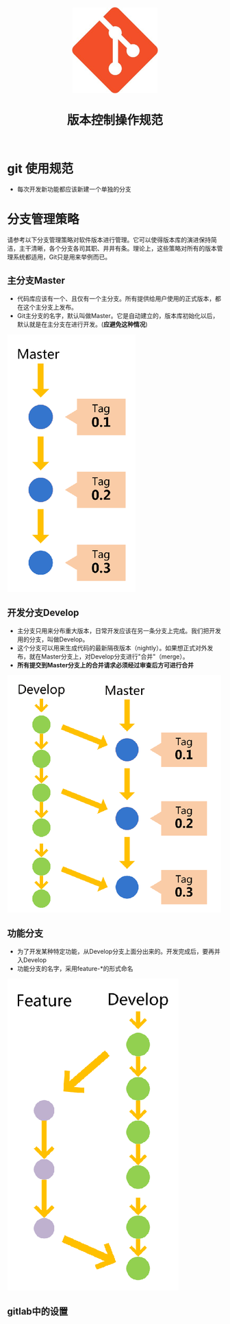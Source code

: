 <h1 align="center">
  <img src="../public/git2.jpg" alt="Standard - Version Control" width="200">
  <br>
  <br>
  版本控制操作规范
  <br>
  <br>
</h1>

# git 使用规范

* 每次开发新功能都应该新建一个单独的分支


# 分支管理策略

请参考以下分支管理策略对软件版本进行管理。它可以使得版本库的演进保持简洁，主干清晰，各个分支各司其职、井井有条。理论上，这些策略对所有的版本管理系统都适用，Git只是用来举例而已。

## 主分支Master

* 代码库应该有一个、且仅有一个主分支。所有提供给用户使用的正式版本，都在这个主分支上发布。
* Git主分支的名字，默认叫做Master。它是自动建立的，版本库初始化以后，默认就是在主分支在进行开发。(**应避免这种情况**)

![master branch](../public/git_master_01.png)

## 开发分支Develop

* 主分支只用来分布重大版本，日常开发应该在另一条分支上完成。我们把开发用的分支，叫做Develop。
* 这个分支可以用来生成代码的最新隔夜版本（nightly）。如果想正式对外发布，就在Master分支上，对Develop分支进行"合并"（merge）。
* **所有提交到Master分支上的合并请求必须经过审查后方可进行合并**

![develop branch](../public/git_develop_01.png)

## 功能分支

* 为了开发某种特定功能，从Develop分支上面分出来的。开发完成后，要再并入Develop
* 功能分支的名字，采用feature-*的形式命名

![feature branch](../public/git_feature_01.png)

## gitlab中的设置

